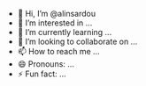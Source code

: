 - 👋 Hi, I’m @alinsardou
- 👀 I’m interested in ...
- 🌱 I’m currently learning ...
- 💞️ I’m looking to collaborate on ...
- 📫 How to reach me ...
- 😄 Pronouns: ...
- ⚡ Fun fact: ...

<!---
alinsardou/alinsardou is a ✨ special ✨ repository because its `README.md` (this file) appears on your GitHub profile.
You can click the Preview link to take a look at your changes.
--->
